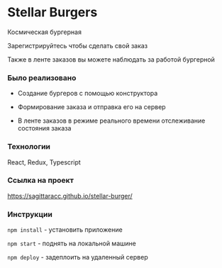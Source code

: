 # Stellar Burgers
Космическая бургерная

Зарегистрируйтесь чтобы сделать свой заказ

Также в ленте заказов вы можете наблюдать за работой бургерной

### Было реализовано

- Создание бургеров с помощью конструктора

- Формирование заказа и отправка его на сервер

- В ленте заказов в режиме реального времени отслеживание состояния заказа

### Технологии

React, Redux, Typescript

### Ссылка на проект

https://sagittaracc.github.io/stellar-burger/

### Инструкции

`npm install` - установить приложение

`npm start` - поднять на локальной машине

`npm deploy` - задеплоить на удаленный сервер